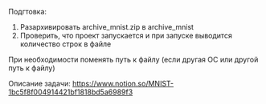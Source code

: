 Подгтовка:
1. Разархивировать archive_mnist.zip в archive_mnist
2. Проверить, что проект запускается и при запуске выводится количество строк в файле

При необходимости поменять путь к файлу (если другая ОС или другой путь к файлу)

Описание задачи: https://www.notion.so/MNIST-1bc5f8f004914421bf1818bd5a6989f3
